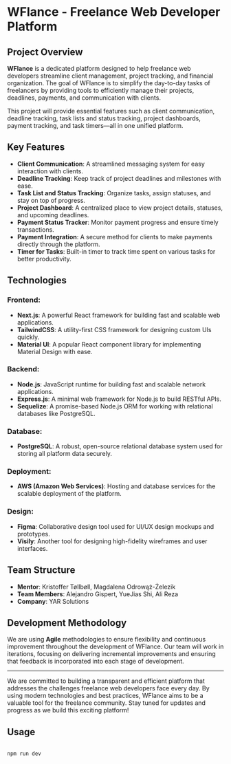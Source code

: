 # WFlance - Freelance Web Developer Platform

## Project Overview

**WFlance** is a dedicated platform designed to help freelance web developers streamline client management, project tracking, and financial organization. The goal of WFlance is to simplify the day-to-day tasks of freelancers by providing tools to efficiently manage their projects, deadlines, payments, and communication with clients.

This project will provide essential features such as client communication, deadline tracking, task lists and status tracking, project dashboards, payment tracking, and task timers—all in one unified platform.

## Key Features

- **Client Communication**: A streamlined messaging system for easy interaction with clients.
- **Deadline Tracking**: Keep track of project deadlines and milestones with ease.
- **Task List and Status Tracking**: Organize tasks, assign statuses, and stay on top of progress.
- **Project Dashboard**: A centralized place to view project details, statuses, and upcoming deadlines.
- **Payment Status Tracker**: Monitor payment progress and ensure timely transactions.
- **Payment Integration**: A secure method for clients to make payments directly through the platform.
- **Timer for Tasks**: Built-in timer to track time spent on various tasks for better productivity.

## Technologies

### Frontend:

- **Next.js**: A powerful React framework for building fast and scalable web applications.
- **TailwindCSS**: A utility-first CSS framework for designing custom UIs quickly.
- **Material UI**: A popular React component library for implementing Material Design with ease.

### Backend:

- **Node.js**: JavaScript runtime for building fast and scalable network applications.
- **Express.js**: A minimal web framework for Node.js to build RESTful APIs.
- **Sequelize**: A promise-based Node.js ORM for working with relational databases like PostgreSQL.

### Database:

- **PostgreSQL**: A robust, open-source relational database system used for storing all platform data securely.

### Deployment:

- **AWS (Amazon Web Services)**: Hosting and database services for the scalable deployment of the platform.

### Design:

- **Figma**: Collaborative design tool used for UI/UX design mockups and prototypes.
- **Visily**: Another tool for designing high-fidelity wireframes and user interfaces.

## Team Structure

- **Mentor**: Kristoffer Tøllbøll, Magdalena Odrowąż-Żelezik
- **Team Members**: Alejandro Gispert, YueJias Shi, Ali Reza
- **Company**: YAR Solutions

## Development Methodology

We are using **Agile** methodologies to ensure flexibility and continuous improvement throughout the development of WFlance. Our team will work in iterations, focusing on delivering incremental improvements and ensuring that feedback is incorporated into each stage of development.

---

We are committed to building a transparent and efficient platform that addresses the challenges freelance web developers face every day. By using modern technologies and best practices, WFlance aims to be a valuable tool for the freelance community. Stay tuned for updates and progress as we build this exciting platform!

## Usage

```javascript

npm run dev

```
